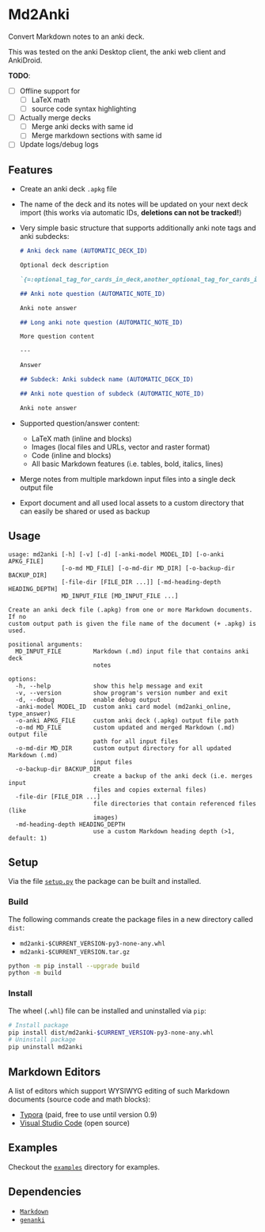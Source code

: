 # Md2Anki

Convert Markdown notes to an anki deck.

This was tested on the anki Desktop client, the anki web client and AnkiDroid.

**TODO**:

- [ ] Offline support for
  - [ ] LaTeX math
  - [ ] source code syntax highlighting
- [ ] Actually merge decks
  - [ ] Merge anki decks with same id
  - [ ] Merge markdown sections with same id
- [ ] Update logs/debug logs

## Features

- Create an anki deck `.apkg` file
- The name of the deck and its notes will be updated on your next deck import (this works via automatic IDs, **deletions can not be tracked!**)
- Very simple basic structure that supports additionally anki note tags and anki subdecks:

  ```markdown
  # Anki deck name (AUTOMATIC_DECK_ID)

  Optional deck description

  `{=:optional_tag_for_cards_in_deck,another_optional_tag_for_cards_in_deck:=}`

  ## Anki note question (AUTOMATIC_NOTE_ID)

  Anki note answer

  ## Long anki note question (AUTOMATIC_NOTE_ID)

  More question content

  ---

  Answer

  ## Subdeck: Anki subdeck name (AUTOMATIC_DECK_ID)

  ## Anki note question of subdeck (AUTOMATIC_NOTE_ID)

  Anki note answer
  ```

- Supported question/answer content:
  - LaTeX math (inline and blocks)
  - Images (local files and URLs, vector and raster format)
  - Code (inline and blocks)
  - All basic Markdown features (i.e. tables, bold, italics, lines)
- Merge notes from multiple markdown input files into a single deck output file
- Export document and all used local assets to a custom directory that can easily be shared or used as backup

## Usage

```text
usage: md2anki [-h] [-v] [-d] [-anki-model MODEL_ID] [-o-anki APKG_FILE]
               [-o-md MD_FILE] [-o-md-dir MD_DIR] [-o-backup-dir BACKUP_DIR]
               [-file-dir [FILE_DIR ...]] [-md-heading-depth HEADING_DEPTH]
               MD_INPUT_FILE [MD_INPUT_FILE ...]

Create an anki deck file (.apkg) from one or more Markdown documents. If no
custom output path is given the file name of the document (+ .apkg) is used.

positional arguments:
  MD_INPUT_FILE         Markdown (.md) input file that contains anki deck
                        notes

options:
  -h, --help            show this help message and exit
  -v, --version         show program's version number and exit
  -d, --debug           enable debug output
  -anki-model MODEL_ID  custom anki card model (md2anki_online, type_answer)
  -o-anki APKG_FILE     custom anki deck (.apkg) output file path
  -o-md MD_FILE         custom updated and merged Markdown (.md) output file
                        path for all input files
  -o-md-dir MD_DIR      custom output directory for all updated Markdown (.md)
                        input files
  -o-backup-dir BACKUP_DIR
                        create a backup of the anki deck (i.e. merges input
                        files and copies external files)
  -file-dir [FILE_DIR ...]
                        file directories that contain referenced files (like
                        images)
  -md-heading-depth HEADING_DEPTH
                        use a custom Markdown heading depth (>1, default: 1)
```

## Setup

Via the file [`setup.py`](setup.py) the package can be built and installed.

### Build

The following commands create the package files in a new directory called `dist`:

- `md2anki-$CURRENT_VERSION-py3-none-any.whl`
- `md2anki-$CURRENT_VERSION.tar.gz`

```sh
python -m pip install --upgrade build
python -m build
```

### Install

The wheel (`.whl`) file can be installed and uninstalled via `pip`:

```sh
# Install package
pip install dist/md2anki-$CURRENT_VERSION-py3-none-any.whl
# Uninstall package
pip uninstall md2anki
```

## Markdown Editors

A list of editors which support WYSIWYG editing of such Markdown documents (source code and math blocks):

- [Typora](https://typora.io/) (paid, free to use until version 0.9)
- [Visual Studio Code](https://code.visualstudio.com/) (open source)

## Examples

Checkout the [`examples`](examples) directory for examples.

## Dependencies

- [`Markdown`](https://pypi.org/project/Markdown/)
- [`genanki`](https://pypi.org/project/genanki/)
